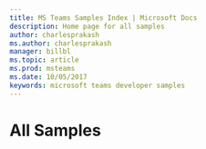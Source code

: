 ```yaml
---
title: MS Teams Samples Index | Microsoft Docs
description: Home page for all samples
author: charlesprakash
ms.author: charlesprakash
manager: billbl
ms.topic: article
ms.prod: msteams
ms.date: 10/05/2017
keywords: microsoft teams developer samples
---
```


# All Samples
